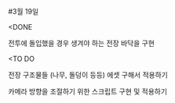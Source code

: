 #3월 19일

<DONE

전투에 돌입했을 경우 생겨야 하는 전장 바닥을 구현

<TO DO

전장 구조물들 (나무, 돌덩이 등등) 에셋 구해서 적용하기

카메라 방향을 조절하기 위한 스크립트 구현 및 적용하기
